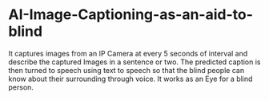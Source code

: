 # AI-Image-Captioning-as-an-aid-to-blind

It captures images from an IP Camera at every 5 seconds of interval and describe the captured Images in a sentence or two. The predicted caption is then turned to speech using text to speech so that the blind people can know about their surrounding through voice. It works as an Eye for a blind person.
